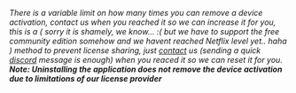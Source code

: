 *There is a variable limit on how many times you can remove a device activation, contact us when you reached it so we can increase it for you, this is a ( sorry it is shamely, we know... :( but we have to support the free community edition somehow and we havent reached Netflix level yet.. haha ) method to prevent license sharing, just [contact](/contact) us (sending a quick [discord](/contact#discord) message is enough) when you reaced it so we can reset it for you.*<br/>
*<b>Note: Uninstalling the application does not remove the device activation due to limitations of our license provider</b>*